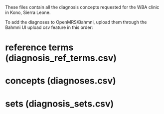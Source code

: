 These files contain all the diagnosis concepts requested for the WBA clinic in Kono, Sierra Leone.

To add the diagnoses to OpenMRS/Bahmni, upload them through the Bahmni UI upload csv feature in this order:

# reference terms (diagnosis_ref_terms.csv)
# concepts (diagnoses.csv)
# sets (diagnosis_sets.csv)




